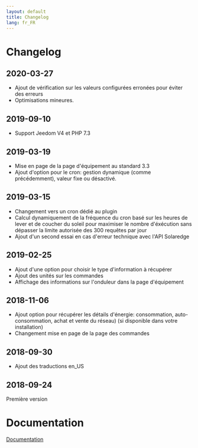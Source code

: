 ```yaml
---
layout: default
title: Changelog
lang: fr_FR
---
```


# Changelog

## 2020-03-27

- Ajout de vérification sur les valeurs configurées erronées pour éviter des erreurs
- Optimisations mineures.

## 2019-09-10

- Support Jeedom V4 et PHP 7.3

## 2019-03-19

- Mise en page de la page d'équipement au standard 3.3
- Ajout d'option pour le cron: gestion dynamique (comme précédemment), valeur fixe ou désactivé.

## 2019-03-15

- Changement vers un cron dédié au plugin
- Calcul dynamiquement de la fréquence du cron basé sur les heures de lever et de coucher du soleil pour maximiser le nombre d'éxécution sans dépasser la limite autorisée des 300 requêtes par jour
- Ajout d'un second essai en cas d'erreur technique avec l'API Solaredge

## 2019-02-25

- Ajout d'une option pour choisir le type d'information à récupérer
- Ajout des unités sur les commandes
- Affichage des informations sur l'onduleur dans la page d'équipement

## 2018-11-06

- Ajout option pour récupérer les détails d'énergie: consommation, auto-consommation, achat et vente du réseau) (si disponible dans votre installation)
- Changement mise en page de la page des commandes

## 2018-09-30

- Ajout des traductions en_US

## 2018-09-24

Première version

# Documentation

[Documentation]({{site.baseurl}}/)
